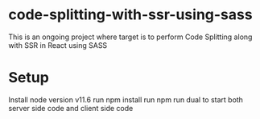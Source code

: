 # code-splitting-with-ssr-using-sass
This is an ongoing project where target is to perform Code Splitting along with SSR in React using SASS

# Setup
  Install node version v11.6
  run npm install
  run npm run dual to start both server side code and client side code
